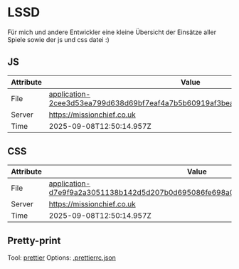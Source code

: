 # LSSD

Für mich und andere Entwickler eine kleine Übersicht der Einsätze aller Spiele sowie der js und css datei :)

<!-- automated -->

## JS

| Attribute | Value                                                                                                                                                                                                |
| --------- | ---------------------------------------------------------------------------------------------------------------------------------------------------------------------------------------------------- |
| File      | [application-2cee3d53ea799d638d69bf7eaf4a7b5b60919af3beace3d2608c2aa0229cd3f4.js](https://missionchief.co.uk/assets/application-2cee3d53ea799d638d69bf7eaf4a7b5b60919af3beace3d2608c2aa0229cd3f4.js) |
| Server    | https://missionchief.co.uk                                                                                                                                                                           |
| Time      | 2025-09-08T12:50:14.957Z                                                                                                                                                                             |

## CSS

| Attribute | Value                                                                                                                                                                                                  |
| --------- | ------------------------------------------------------------------------------------------------------------------------------------------------------------------------------------------------------ |
| File      | [application-d7e9f9a2a3051138b142d5d207b0d695086fe698a0043aca41bc83a6d45dc075.css](https://missionchief.co.uk/assets/application-d7e9f9a2a3051138b142d5d207b0d695086fe698a0043aca41bc83a6d45dc075.css) |
| Server    | https://missionchief.co.uk                                                                                                                                                                             |
| Time      | 2025-09-08T12:50:14.957Z                                                                                                                                                                               |

## Pretty-print

Tool: [prettier](https://prettier.io)
Options: [.prettierrc.json](./.prettierrc.json)

<!-- /automated -->
